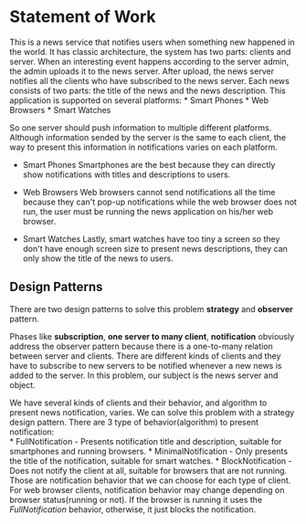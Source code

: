 # Statement of Work

This is a news service that notifies users when something new happened in the world. It has classic architecture, the system has two parts: clients and server. When an interesting event happens according to the server admin, the admin uploads it to the news server. After upload, the news server notifies all the clients who have subscribed to the news server.  Each news consists of two parts: the title of the news and the news description. This application is supported on several platforms:
    * Smart Phones
    * Web Browsers 
    * Smart Watches

So one server should push information to multiple different platforms. Although information sended by the server is the same to each client, the way to present this information in notifications varies on each platform. 

* Smart Phones
Smartphones are the best because they can directly show notifications with titles and descriptions to users.

* Web Browsers 
Web browsers cannot send notifications all the time because they can't pop-up notifications while the web browser does not run, the user must be running the news application on his/her web browser.

* Smart Watches
 Lastly, smart watches have too tiny a screen so they don't have enough screen size to present news descriptions, they can only show the title of the news to users.  

## Design Patterns
There are two design patterns to solve this problem **strategy** and **observer** pattern. 

Phases like **subscription**, **one server to many client**, **notification** obviously address the observer pattern because there is a one-to-many relation between server and clients. There are different kinds of clients and they have to subscribe to new servers to be notified whenever a new news is added to the server. In this problem, our subject is the news server and object.

We have several kinds of clients and their behavior, and algorithm to present news notification, varies. We can solve this problem with a strategy design pattern. There are 3 type of behavior(algorithm) to present notification:  
    * FullNotification
        - Presents notification title and description, suitable for smartphones and running browsers.
    * MinimalNotification
        - Only presents the title of the notification, suitable for smart watches.
    * BlockNotification
        - Does not notify the client at all, suitable for browsers that are not running.
Those are notification behavior that we can choose for each type of client. For web browser clients, notification behavior may change depending on browser status(running or not). If the browser is running it uses the *FullNotification* behavior, otherwise, it just blocks the notification.
